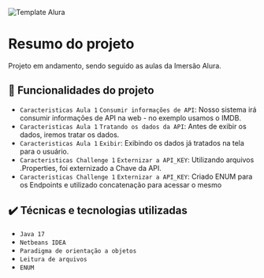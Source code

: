 ![Template Alura](https://viniciusghizi.files.wordpress.com/2022/07/industrias_timmerman_logo__5_-removebg-preview.png?w=500)


# Resumo do projeto
Projeto em andamento, sendo seguido as aulas da Imersão Alura.

## 🔨 Funcionalidades do projeto

- `Caracteristicas Aula 1` `Consumir informações de API`: Nosso sistema irá consumir informações de API na web - no exemplo usamos o IMDB.
- `Caracteristicas Aula 1` `Tratando os dados da API`: Antes de exibir os dados, iremos tratar os dados.
- `Caracteristicas Aula 1` `Exibir`: Exibindo os dados já tratados na tela para o usuário.
- `Caracteristicas Challenge 1` `Externizar a API_KEY`: Utilizando arquivos .Properties, foi externizado a Chave da API.
- `Caracteristicas Challenge 1` `Externizar a API_KEY`: Criado ENUM para os Endpoints e utilizado concatenação para acessar o mesmo

## ✔️ Técnicas e tecnologias utilizadas

- ``Java 17``
- ``Netbeans IDEA``
- ``Paradigma de orientação a objetos``
- ``Leitura de arquivos``
- ``ENUM``

